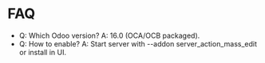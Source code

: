 # FAQ

- Q: Which Odoo version? A: 16.0 (OCA/OCB packaged).
- Q: How to enable? A: Start server with --addon server_action_mass_edit or install in UI.
